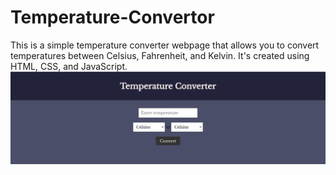 # Temperature-Convertor
This is a simple temperature converter webpage that allows you to convert temperatures between Celsius, Fahrenheit, and Kelvin. It's created using HTML, CSS, and JavaScript.
<br>
<img src = "images/temp.png" alt="Website">
